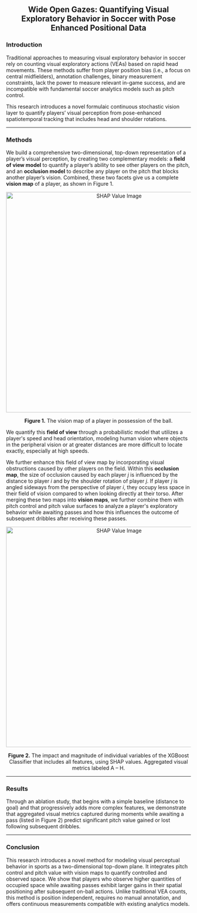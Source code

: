 <div align="center"><h2> Wide Open Gazes: Quantifying Visual Exploratory Behavior in Soccer with Pose Enhanced Positional Data </h2></div>

### Introduction
Traditional approaches to measuring visual exploratory behavior in soccer rely on counting visual exploratory actions (VEAs) based on rapid head movements. These methods suffer from player position bias (i.e., a focus on central midfielders), annotation challenges, binary measurement constraints, lack the power to measure relevant in-game success, and are incompatible with fundamental soccer analytics models such as pitch control.

This research introduces a novel formulaic continuous stochastic vision layer to quantify players’ visual perception from pose-enhanced spatiotemporal tracking that includes head and shoulder rotations.

---

### Methods
We build a comprehensive two-dimensional, top-down representation of a player’s visual perception, by creating two complementary models: a **field of view model** to quantify a player’s ability to see other players on the pitch, and an **occlusion model** to describe any player on the pitch that blocks another player’s vision. Combined, these two facets give us a complete **vision map** of a player, as shown in Figure 1.
 
<div align="center">
  <img src="assets/vision.gif" alt="SHAP Value Image" width="600">
  <p><strong>Figure 1.</strong> The vision map of a player in possession of the ball.</p>
</div>

We quantify this **field of view** through a probabilistic model that utilizes a player's speed and head orientation, modeling human vision where objects in the peripheral vision or at greater distances are more difficult to locate exactly, especially at high speeds.

We further enhance this field of view map by incorporating visual obstructions caused by other players on the field. Within this **occlusion map**, the size of occlusion caused by each player <i>j</i> is influenced by the distance to player <i>i</i> and by the shoulder rotation of player <i>j</i>. If player <i>j</i> is angled sideways from the perspective of player <i>i</i>, they occupy less space in their field of vision compared to when looking directly at their torso.
After merging these two maps into **vision maps**, we further combine them with pitch control and pitch value surfaces to analyze a player's exploratory behavior while awaiting passes and how this influences the outcome of subsequent dribbles after receiving these passes.
 

<div align="center">
  <img src="assets/shap.png" alt="SHAP Value Image" width="600">
  <p><strong>Figure 2.</strong> The impact and magnitude of individual variables of the XGBoost Classifier that includes all features, using SHAP values. Aggregated visual metrics labeled A – H.</p>
</div>

---

### Results
Through an ablation study, that begins with a simple baseline (distance to goal) and that progressively adds more complex features, we demonstrate that aggregated visual metrics captured during moments while awaiting a pass (listed in Figure 2) predict significant pitch value gained or lost following subsequent dribbles.

---

### Conclusion
This research introduces a novel method for modeling visual perceptual behavior in sports as a two-dimensional top-down plane. It integrates pitch control and pitch value with vision maps to quantify controlled and observed space. We show that players who observe higher quantities of occupied space while awaiting passes exhibit larger gains in their spatial positioning after subsequent on-ball actions. Unlike traditional VEA counts, this method is position independent, requires no manual annotation, and offers continuous measurements compatible with existing analytics models.


